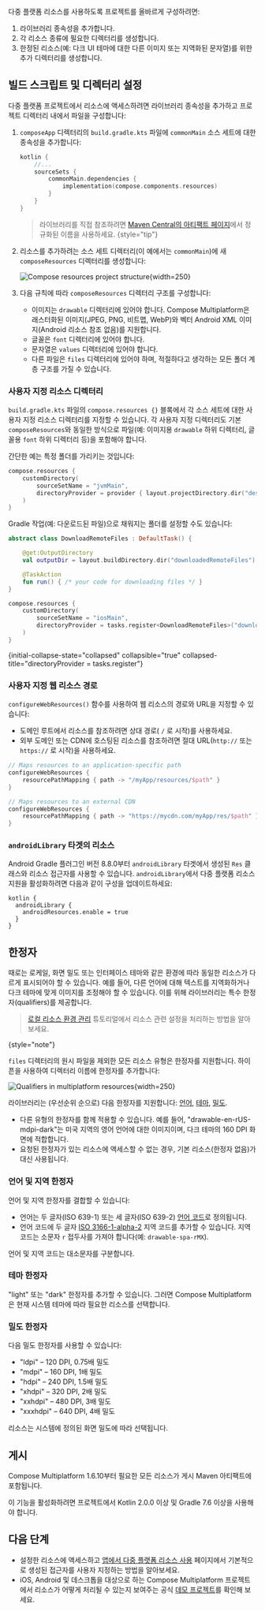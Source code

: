 [//]: # (title: 다중 플랫폼 리소스 설정 및 구성)

<show-structure depth="3"/>

다중 플랫폼 리소스를 사용하도록 프로젝트를 올바르게 구성하려면:

1.  라이브러리 종속성을 추가합니다.
2.  각 리소스 종류에 필요한 디렉터리를 생성합니다.
3.  한정된 리소스(예: 다크 UI 테마에 대한 다른 이미지 또는 지역화된 문자열)를 위한 추가 디렉터리를 생성합니다.

## 빌드 스크립트 및 디렉터리 설정

다중 플랫폼 프로젝트에서 리소스에 액세스하려면 라이브러리 종속성을 추가하고 프로젝트 디렉터리 내에서 파일을 구성합니다:

1.  `composeApp` 디렉터리의 `build.gradle.kts` 파일에 `commonMain` 소스 세트에 대한 종속성을 추가합니다:

    ```kotlin
    kotlin {
        //...
        sourceSets {
            commonMain.dependencies {
                implementation(compose.components.resources)
            }
        }
    }
    ```

    > 라이브러리를 직접 참조하려면 [Maven Central의 아티팩트 페이지](https://central.sonatype.com/artifact/org.jetbrains.compose.components/components-resources)에서 정규화된 이름을 사용하세요.
    {style="tip"}

2.  리소스를 추가하려는 소스 세트 디렉터리(이 예에서는 `commonMain`)에 새 `composeResources` 디렉터리를 생성합니다:

    ![Compose resources project structure](compose-resources-structure.png){width=250}

3.  다음 규칙에 따라 `composeResources` 디렉터리 구조를 구성합니다:

    *   이미지는 `drawable` 디렉터리에 있어야 합니다. Compose Multiplatform은 래스터화된 이미지(JPEG, PNG, 비트맵, WebP)와 벡터 Android XML 이미지(Android 리소스 참조 없음)를 지원합니다.
    *   글꼴은 `font` 디렉터리에 있어야 합니다.
    *   문자열은 `values` 디렉터리에 있어야 합니다.
    *   다른 파일은 `files` 디렉터리에 있어야 하며, 적절하다고 생각하는 모든 폴더 계층 구조를 가질 수 있습니다.

### 사용자 지정 리소스 디렉터리

`build.gradle.kts` 파일의 `compose.resources {}` 블록에서 각 소스 세트에 대한 사용자 지정 리소스 디렉터리를 지정할 수 있습니다. 각 사용자 지정 디렉터리도 기본 `composeResources`와 동일한 방식으로 파일(예: 이미지용 `drawable` 하위 디렉터리, 글꼴용 `font` 하위 디렉터리 등)을 포함해야 합니다.

간단한 예는 특정 폴더를 가리키는 것입니다:

```kotlin
compose.resources {
    customDirectory(
        sourceSetName = "jvmMain",
        directoryProvider = provider { layout.projectDirectory.dir("desktopResources") }
    )
}
```

Gradle 작업(예: 다운로드된 파일)으로 채워지는 폴더를 설정할 수도 있습니다:

```kotlin
abstract class DownloadRemoteFiles : DefaultTask() {

    @get:OutputDirectory
    val outputDir = layout.buildDirectory.dir("downloadedRemoteFiles")

    @TaskAction
    fun run() { /* your code for downloading files */ }
}

compose.resources {
    customDirectory(
        sourceSetName = "iosMain",
        directoryProvider = tasks.register<DownloadRemoteFiles>("downloadedRemoteFiles").map { it.outputDir.get() }
    )
}
```
{initial-collapse-state="collapsed" collapsible="true"  collapsed-title="directoryProvider = tasks.register<DownloadRemoteFiles>"}

### 사용자 지정 웹 리소스 경로

`configureWebResources()` 함수를 사용하여 웹 리소스의 경로와 URL을 지정할 수 있습니다:

*   도메인 루트에서 리소스를 참조하려면 상대 경로( `/` 로 시작)를 사용하세요.
*   외부 도메인 또는 CDN에 호스팅된 리소스를 참조하려면 절대 URL(`http://` 또는 `https://` 로 시작)을 사용하세요.

```kotlin
// Maps resources to an application-specific path
configureWebResources {
    resourcePathMapping { path -> "/myApp/resources/$path" }
}

// Maps resources to an external CDN
configureWebResources {
    resourcePathMapping { path -> "https://mycdn.com/myApp/res/$path" }
}
```

### `androidLibrary` 타겟의 리소스
<secondary-label ref="Experimental"/>

Android Gradle 플러그인 버전 8.8.0부터 `androidLibrary` 타겟에서 생성된 `Res` 클래스와 리소스 접근자를 사용할 수 있습니다.
`androidLibrary`에서 다중 플랫폼 리소스 지원을 활성화하려면 다음과 같이 구성을 업데이트하세요:

```
kotlin {
  androidLibrary {
    androidResources.enable = true
  }
}
```

## 한정자

때로는 로케일, 화면 밀도 또는 인터페이스 테마와 같은 환경에 따라 동일한 리소스가 다르게 표시되어야 할 수 있습니다. 예를 들어, 다른 언어에 대해 텍스트를 지역화하거나 다크 테마에 맞게 이미지를 조정해야 할 수 있습니다. 이를 위해 라이브러리는 특수 한정자(qualifiers)를 제공합니다.

> [로컬 리소스 환경 관리](compose-resource-environment.md) 튜토리얼에서 리소스 관련 설정을 처리하는 방법을 알아보세요.
>
{style="note"}

`files` 디렉터리의 원시 파일을 제외한 모든 리소스 유형은 한정자를 지원합니다. 하이픈을 사용하여 디렉터리 이름에 한정자를 추가합니다:

![Qualifiers in multiplatform resources](compose-resources-qualifiers.png){width=250}

라이브러리는 (우선순위 순으로) 다음 한정자를 지원합니다: [언어](#language-and-regional-qualifiers), [테마](#theme-qualifier), [밀도](#density-qualifier).

*   다른 유형의 한정자를 함께 적용할 수 있습니다. 예를 들어, "drawable-en-rUS-mdpi-dark"는 미국 지역의 영어 언어에 대한 이미지이며, 다크 테마의 160 DPI 화면에 적합합니다.
*   요청된 한정자가 있는 리소스에 액세스할 수 없는 경우, 기본 리소스(한정자 없음)가 대신 사용됩니다.

### 언어 및 지역 한정자

언어 및 지역 한정자를 결합할 수 있습니다:
*   언어는 두 글자(ISO 639-1) 또는 세 글자(ISO 639-2) [언어 코드](https://www.loc.gov/standards/iso639-2/php/code_list.php)로 정의됩니다.
*   언어 코드에 두 글자 [ISO 3166-1-alpha-2](https://en.wikipedia.org/wiki/ISO_3166-1_alpha-2) 지역 코드를 추가할 수 있습니다. 지역 코드는 소문자 `r` 접두사를 가져야 합니다(예: `drawable-spa-rMX`).

언어 및 지역 코드는 대소문자를 구분합니다.

### 테마 한정자

"light" 또는 "dark" 한정자를 추가할 수 있습니다. 그러면 Compose Multiplatform은 현재 시스템 테마에 따라 필요한 리소스를 선택합니다.

### 밀도 한정자

다음 밀도 한정자를 사용할 수 있습니다:

*   "ldpi" – 120 DPI, 0.75배 밀도
*   "mdpi" – 160 DPI, 1배 밀도
*   "hdpi" – 240 DPI, 1.5배 밀도
*   "xhdpi" – 320 DPI, 2배 밀도
*   "xxhdpi" – 480 DPI, 3배 밀도
*   "xxxhdpi" – 640 DPI, 4배 밀도

리소스는 시스템에 정의된 화면 밀도에 따라 선택됩니다.

## 게시

Compose Multiplatform 1.6.10부터 필요한 모든 리소스가 게시 Maven 아티팩트에 포함됩니다.

이 기능을 활성화하려면 프로젝트에서 Kotlin 2.0.0 이상 및 Gradle 7.6 이상을 사용해야 합니다.

## 다음 단계

*   설정한 리소스에 액세스하고 [앱에서 다중 플랫폼 리소스 사용](compose-multiplatform-resources-usage.md) 페이지에서 기본적으로 생성된 접근자를 사용자 지정하는 방법을 알아보세요.
*   iOS, Android 및 데스크톱을 대상으로 하는 Compose Multiplatform 프로젝트에서 리소스가 어떻게 처리될 수 있는지 보여주는 공식 [데모 프로젝트](https://github.com/JetBrains/compose-multiplatform/tree/master/components/resources/demo)를 확인해 보세요.